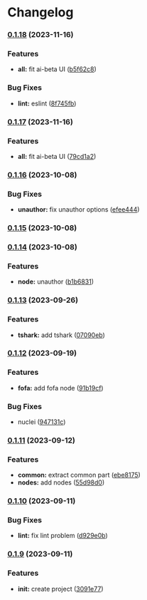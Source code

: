 # Changelog


### [0.1.18](https://github.com/yoshino-s/n8n-nodes-soar/compare/v0.1.16...v0.1.18) (2023-11-16)


### Features

* **all:** fit ai-beta UI ([b5f62c8](https://github.com/yoshino-s/n8n-nodes-soar/commit/b5f62c8d47032d7e0ec13ba729d250a3646cd1d3))


### Bug Fixes

* **lint:** eslint ([8f745fb](https://github.com/yoshino-s/n8n-nodes-soar/commit/8f745fb33f6c476a839b68ade5e43d8606f10e6a))

### [0.1.17](https://github.com/yoshino-s/n8n-nodes-soar/compare/v0.1.16...v0.1.17) (2023-11-16)


### Features

* **all:** fit ai-beta UI ([79cd1a2](https://github.com/yoshino-s/n8n-nodes-soar/commit/79cd1a2215632f879ce43d2563b809668ef2388a))

### [0.1.16](https://github.com/yoshino-s/n8n-nodes-soar/compare/v0.1.15...v0.1.16) (2023-10-08)


### Bug Fixes

* **unauthor:** fix unauthor options ([efee444](https://github.com/yoshino-s/n8n-nodes-soar/commit/efee444d11c51bd4220b65e6b398c3e973d7d218))

### [0.1.15](https://github.com/yoshino-s/n8n-nodes-soar/compare/v0.1.14...v0.1.15) (2023-10-08)

### [0.1.14](https://github.com/yoshino-s/n8n-nodes-soar/compare/v0.1.13...v0.1.14) (2023-10-08)


### Features

* **node:** unauthor ([b1b6831](https://github.com/yoshino-s/n8n-nodes-soar/commit/b1b6831232751147d06ebb78179b1db297b7084e))

### [0.1.13](https://github.com/yoshino-s/n8n-nodes-soar/compare/v0.1.12...v0.1.13) (2023-09-26)


### Features

* **tshark:** add tshark ([07090eb](https://github.com/yoshino-s/n8n-nodes-soar/commit/07090eb6a47662cfeaf639d87ca70f76e76e1e4f))

### [0.1.12](https://github.com/yoshino-s/n8n-nodes-soar/compare/v0.1.11...v0.1.12) (2023-09-19)


### Features

* **fofa:** add fofa node ([91b19cf](https://github.com/yoshino-s/n8n-nodes-soar/commit/91b19cf300e1f9fd2c5eb21838ebb70bec0f31ce))


### Bug Fixes

* nuclei ([947131c](https://github.com/yoshino-s/n8n-nodes-soar/commit/947131c790d50ba38cdedabaa4966d55b1a53d8a))

### [0.1.11](https://github.com/yoshino-s/n8n-nodes-soar/compare/v0.1.10...v0.1.11) (2023-09-12)


### Features

* **common:** extract common part ([ebe8175](https://github.com/yoshino-s/n8n-nodes-soar/commit/ebe8175e72c9fc69919e910af50cbf6a98d3f10e))
* **nodes:** add nodes ([55d98d0](https://github.com/yoshino-s/n8n-nodes-soar/commit/55d98d039113bebd29cc23828ea0abc421998aaa))

### [0.1.10](https://github.com/yoshino-s/n8n-nodes-soar/compare/v0.1.9...v0.1.10) (2023-09-11)


### Bug Fixes

* **lint:** fix lint problem ([d929e0b](https://github.com/yoshino-s/n8n-nodes-soar/commit/d929e0b66dd111a7862836ddd68782449b43465b))

### [0.1.9](https://github.com/yoshino-s/n8n-nodes-soar/compare/v0.1.8...v0.1.9) (2023-09-11)


### Features

* **init:** create project ([3091e77](https://github.com/yoshino-s/n8n-nodes-soar/commit/3091e777ab0fc3207c74e7273141f2b588e98909))
